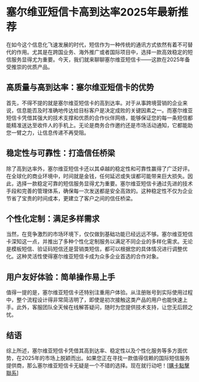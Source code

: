 # 塞尔维亚短信卡高到达率2025年最新推荐

在如今这个信息化飞速发展的时代，短信作为一种传统的通讯方式依然有着不可替代的作用。尤其是在跨国业务、海外推广或者国际项目中，选择一款高效稳定的短信服务显得尤为重要。今天，我们就来聊聊塞尔维亚短信卡——这款在2025年备受推崇的优质产品。

## 高质量与高到达率：塞尔维亚短信卡的优势

首先，不得不提的就是塞尔维亚短信卡的高到达率。对于从事跨境营销的企业来说，信息能否及时准确地传达给目标客户是决定成败的关键因素之一。而塞尔维亚短信卡凭借其强大的技术支撑和优质的合作伙伴网络，能够保证您的每一条短信都能精准送达至收件人的手机上。无论是商务合作邀约还是市场活动通知，它都能助您一臂之力，让信息传递不再受阻。

## 稳定性与可靠性：打造信任桥梁

除了高到达率外，塞尔维亚短信卡还以其卓越的稳定性和可靠性赢得了广泛好评。在全球化的商业环境中，时间就是金钱，任何延迟或失误都可能带来巨大损失。因此，选择一款稳定可靠的短信服务显得尤为重要。塞尔维亚短信卡通过先进的技术手段和完善的管理体系，确保每一次发送都是安全高效的。这种稳定性不仅为企业节省了宝贵的时间成本，更建立了客户之间的信任桥梁。

## 个性化定制：满足多样需求

当然，在竞争激烈的市场环境下，仅仅做到基础功能已经远远不够。塞尔维亚短信卡深知这一点，并推出了多种个性化定制服务以满足不同企业的多样化需求。无论是模板短信、验证码短信还是营销类短信，都可以根据您的具体情况进行调整优化。这种灵活性使得塞尔维亚短信卡成为众多企业首选的合作对象。

## 用户友好体验：简单操作易上手

值得一提的是，塞尔维亚短信卡还特别注重用户体验。从注册账号到实际使用过程中，整个流程设计得非常简洁明了，即使是初次接触这类产品的用户也能快速上手。此外，客服团队全天候在线解答疑问，随时为您提供技术支持，让您无后顾之忧。

## 结语

综上所述，塞尔维亚短信卡凭借其高到达率、稳定性以及个性化服务等多方面优势，在2025年的市场上脱颖而出。如果您正在寻找一款值得信赖的国际短信服务提供商，那么塞尔维亚短信卡无疑是一个不错的选择。现在就行动吧！[[購卡點擊聯系](https://t.me/s/SXDXQF)]